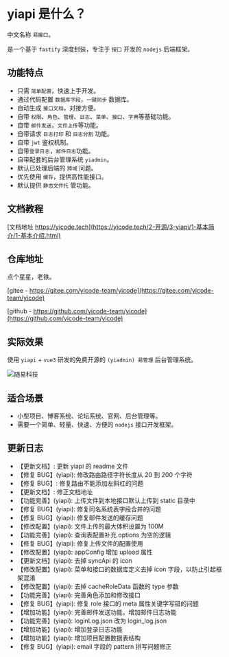 # yiapi 是什么？

中文名称 `易接口`。

是一个基于 `fastify` 深度封装，专注于 `接口` 开发的 `nodejs` 后端框架。

## 功能特点

-   只需 `简单配置`，快速上手开发。
-   通过代码配置 `数据库字段`，`一键同步` 数据库。
-   自动生成 `接口文档`，对接方便。
-   自带 `权限`、`角色`、`管理`、`日志`、`菜单`、`接口`、`字典`等基础功能。
-   自带 `邮件发送`，`文件上传`等功能。
-   自带请求 `日志打印` 和 `日志分割` 功能。
-   自带 `jwt` 鉴权机制。
-   自带`登录日志`，`邮件日志`功能。
-   自带配套的后台管理系统 `yiadmin`。
-   默认已处理后端的 `跨域` 问题。
-   优先使用 `缓存`，提供高性能接口。
-   默认提供 `静态文件托` 管功能。

## 文档教程

[文档地址 https://yicode.tech](https://yicode.tech/2-开源/3-yiapi/1-基本简介/1-基本介绍.html)

## 仓库地址

点个星星，老铁。

[gitee - https://gitee.com/yicode-team/yicode](https://gitee.com/yicode-team/yicode)

[github - https://github.com/yicode-team/yicode](https://github.com/yicode-team/yicode)

## 实际效果

使用 `yiapi` + `vue3` 研发的免费开源的 `(yiadmin) 易管理` 后台管理系统。

![随易科技](https://static.yicode.tech/images/202306/20230615215924.png)

## 适合场景

-   小型项目、博客系统、论坛系统、官网、后台管理等。
-   需要一个简单、轻量、快速、方便的 `nodejs` 接口开发框架。

## 更新日志

-   【更新文档】: 更新 yiapi 的 readme 文件
-   【修复 BUG】(yiapi): 修改路由路径字符长度从 20 到 200 个字符
-   【修复 BUG】: 修复路由不能添加左斜杠的问题
-   【更新文档】: 修正文档地址
-   【功能完善】(yiapi): 上传文件到本地接口默认上传到 static 目录中
-   【修复 BUG】(yiapi): 修复同名系统表字段合并的问题
-   【修复 BUG】(yiapi): 修复邮件发送的缓存问题
-   【修改配置】(yiapi): 文件上传的最大体积设置为 100M
-   【功能完善】(yiapi): 查询表配置补充 options 为空的逻辑
-   【修复 BUG】(yiapi): 修复上传文件的配置使用
-   【修改配置】(yiapi): appConfig 增加 upload 属性
-   【更新文档】(yiapi): 去掉 syncApi 的 icon
-   【修改配置】(yiapi): 菜单和接口的数据库定义去掉 icon 字段，以防止引起框架混淆
-   【修改配置】(yiapi): 去掉 cacheRoleData 函数的 type 参数
-   【功能完善】(yiapi): 完善角色添加和修改接口
-   【修复 BUG】(yiapi): 修复 role 接口的 meta 属性关键字写错的问题
-   【增加功能】(yiapi): 完善邮件发送功能，增加邮件日志功能
-   【功能完善】(yiapi): loginLog.json 改为 login_log.json
-   【增加功能】(yiapi): 增加登录日志功能
-   【增加功能】(yiapi): 增加项目配置数据表结构
-   【修复 BUG】(yiapi): email 字段的 pattern 拼写问题修正
